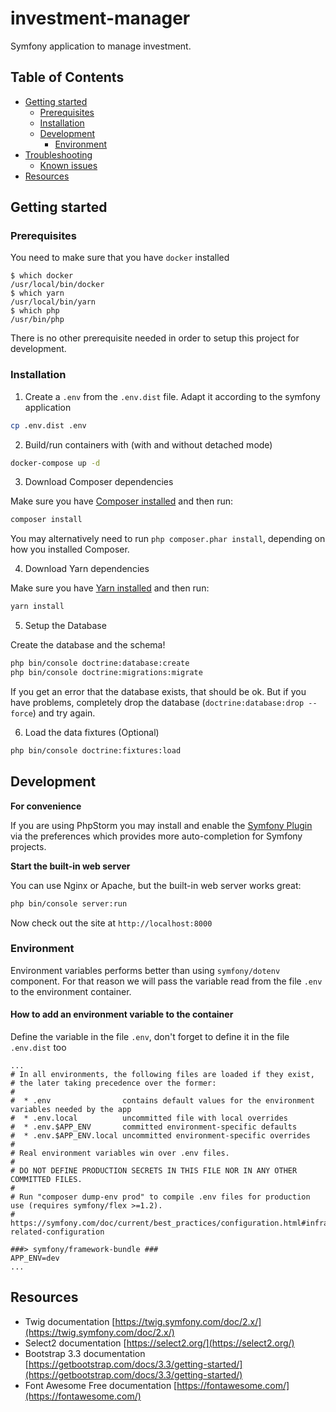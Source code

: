 # investment-manager

Symfony application to manage investment.

## Table of Contents
- [Getting started](#getting-started)
    - [Prerequisites](#prerequisites)
    - [Installation](#installation)
    - [Development](#development)
        - [Environment](#environment)
- [Troubleshooting](#troubleshooting)
    - [Known issues](#known-issues)
- [Resources](resources)
    
## Getting started

### Prerequisites

You need to make sure that you have  `docker` installed

```
$ which docker
/usr/local/bin/docker
$ which yarn
/usr/local/bin/yarn
$ which php
/usr/bin/php
```

There is no other prerequisite needed in order to setup this project for development.
### Installation

1. Create a `.env` from the `.env.dist` file. Adapt it according to the symfony application

```bash
cp .env.dist .env
```
    
2. Build/run containers with (with and without detached mode)

```bash
docker-compose up -d
```

3. Download Composer dependencies

Make sure you have [Composer installed](https://getcomposer.org/download/)
and then run:

```bash
composer install
```

You may alternatively need to run `php composer.phar install`, depending
on how you installed Composer.

4. Download Yarn dependencies

Make sure you have [Yarn installed](https://yarnpkg.com/en/docs/install)
and then run:

```bash
yarn install
```

5. Setup the Database

Create the database and the schema!

```bash
php bin/console doctrine:database:create
php bin/console doctrine:migrations:migrate
```

If you get an error that the database exists, that should
be ok. But if you have problems, completely drop the
database (`doctrine:database:drop --force`) and try again.

6. Load the data fixtures (Optional)

```bash
php bin/console doctrine:fixtures:load
```

## Development

**For convenience**

If you are using PhpStorm you may install and enable
the [Symfony Plugin](https://plugins.jetbrains.com/idea/plugin/7219-symfony-plugin)
via the preferences which provides more auto-completion for Symfony projects. 

**Start the built-in web server**

You can use Nginx or Apache, but the built-in web server works
great:

```bash
php bin/console server:run
```

Now check out the site at `http://localhost:8000`

### Environment

Environment variables performs better than using `symfony/dotenv` component. For that reason we will pass the variable read from the file `.env` to the environment container.

#### How to add an environment variable to the container

Define the variable in the file `.env`, don't forget to define it in the file `.env.dist` too

```.dotenv
...
# In all environments, the following files are loaded if they exist,
# the later taking precedence over the former:
#
#  * .env                contains default values for the environment variables needed by the app
#  * .env.local          uncommitted file with local overrides
#  * .env.$APP_ENV       committed environment-specific defaults
#  * .env.$APP_ENV.local uncommitted environment-specific overrides
#
# Real environment variables win over .env files.
#
# DO NOT DEFINE PRODUCTION SECRETS IN THIS FILE NOR IN ANY OTHER COMMITTED FILES.
#
# Run "composer dump-env prod" to compile .env files for production use (requires symfony/flex >=1.2).
# https://symfony.com/doc/current/best_practices/configuration.html#infrastructure-related-configuration

###> symfony/framework-bundle ###
APP_ENV=dev
...
```

## Resources

- Twig documentation [https://twig.symfony.com/doc/2.x/](https://twig.symfony.com/doc/2.x/)
- Select2 documentation [https://select2.org/](https://select2.org/)
- Bootstrap 3.3 documentation [https://getbootstrap.com/docs/3.3/getting-started/](https://getbootstrap.com/docs/3.3/getting-started/)
- Font Awesome Free documentation [https://fontawesome.com/](https://fontawesome.com/)


